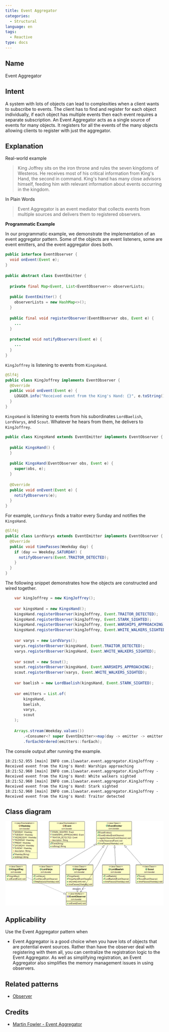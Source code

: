 ```yaml
---
title: Event Aggregator
categories:
  - Structural
language: en
tags:
  - Reactive
type: docs
---
```


## Name

Event Aggregator

## Intent
A system with lots of objects can lead to complexities when a
client wants to subscribe to events. The client has to find and register for
each object individually, if each object has multiple events then each event
requires a separate subscription. An Event Aggregator acts as a single source
of events for many objects. It registers for all the events of the many objects
allowing clients to register with just the aggregator.

## Explanation

Real-world example

> King Joffrey sits on the iron throne and rules the seven kingdoms of Westeros. He receives most
> of his critical information from King's Hand, the second in command. King's hand has many
> close advisors himself, feeding him with relevant information about events occurring in the
> kingdom.

In Plain Words

> Event Aggregator is an event mediator that collects events from multiple sources and delivers
> them to registered observers.

**Programmatic Example**

In our programmatic example, we demonstrate the implementation of an event aggregator pattern. Some of
the objects are event listeners, some are event emitters, and the event aggregator does both.

```java
public interface EventObserver {
  void onEvent(Event e);
}

public abstract class EventEmitter {

  private final Map<Event, List<EventObserver>> observerLists;

  public EventEmitter() {
    observerLists = new HashMap<>();
  }

  public final void registerObserver(EventObserver obs, Event e) {
    ...
  }

  protected void notifyObservers(Event e) {
    ...
  }
}
```

`KingJoffrey` is listening to events from `KingsHand`.

```java
@Slf4j
public class KingJoffrey implements EventObserver {
  @Override
  public void onEvent(Event e) {
    LOGGER.info("Received event from the King's Hand: {}", e.toString());
  }
}
```

`KingsHand` is listening to events from his subordinates `LordBaelish`, `LordVarys`, and `Scout`.
Whatever he hears from them, he delivers to `KingJoffrey`.

```java
public class KingsHand extends EventEmitter implements EventObserver {

  public KingsHand() {
  }

  public KingsHand(EventObserver obs, Event e) {
    super(obs, e);
  }

  @Override
  public void onEvent(Event e) {
    notifyObservers(e);
  }
}
```

For example, `LordVarys` finds a traitor every Sunday and notifies the `KingsHand`.

```java
@Slf4j
public class LordVarys extends EventEmitter implements EventObserver {
  @Override
  public void timePasses(Weekday day) {
    if (day == Weekday.SATURDAY) {
      notifyObservers(Event.TRAITOR_DETECTED);
    }
  }
}
```

The following snippet demonstrates how the objects are constructed and wired together.

```java
    var kingJoffrey = new KingJoffrey();

    var kingsHand = new KingsHand();
    kingsHand.registerObserver(kingJoffrey, Event.TRAITOR_DETECTED);
    kingsHand.registerObserver(kingJoffrey, Event.STARK_SIGHTED);
    kingsHand.registerObserver(kingJoffrey, Event.WARSHIPS_APPROACHING);
    kingsHand.registerObserver(kingJoffrey, Event.WHITE_WALKERS_SIGHTED);

    var varys = new LordVarys();
    varys.registerObserver(kingsHand, Event.TRAITOR_DETECTED);
    varys.registerObserver(kingsHand, Event.WHITE_WALKERS_SIGHTED);

    var scout = new Scout();
    scout.registerObserver(kingsHand, Event.WARSHIPS_APPROACHING);
    scout.registerObserver(varys, Event.WHITE_WALKERS_SIGHTED);

    var baelish = new LordBaelish(kingsHand, Event.STARK_SIGHTED);

    var emitters = List.of(
        kingsHand,
        baelish,
        varys,
        scout
    );

    Arrays.stream(Weekday.values())
        .<Consumer<? super EventEmitter>>map(day -> emitter -> emitter.timePasses(day))
        .forEachOrdered(emitters::forEach);
```

The console output after running the example.

```
18:21:52.955 [main] INFO com.iluwatar.event.aggregator.KingJoffrey - Received event from the King's Hand: Warships approaching
18:21:52.960 [main] INFO com.iluwatar.event.aggregator.KingJoffrey - Received event from the King's Hand: White walkers sighted
18:21:52.960 [main] INFO com.iluwatar.event.aggregator.KingJoffrey - Received event from the King's Hand: Stark sighted
18:21:52.960 [main] INFO com.iluwatar.event.aggregator.KingJoffrey - Received event from the King's Hand: Traitor detected
```

## Class diagram
![alt text](./etc/classes.png "Event Aggregator")

## Applicability
Use the Event Aggregator pattern when

* Event Aggregator is a good choice when you have lots of objects that are
  potential event sources. Rather than have the observer deal with registering
  with them all, you can centralize the registration logic to the Event
  Aggregator. As well as simplifying registration, an Event Aggregator also
  simplifies the memory management issues in using observers.

## Related patterns

* [Observer](https://java-design-patterns.com/patterns/observer/)

## Credits

* [Martin Fowler - Event Aggregator](http://martinfowler.com/eaaDev/EventAggregator.html)
